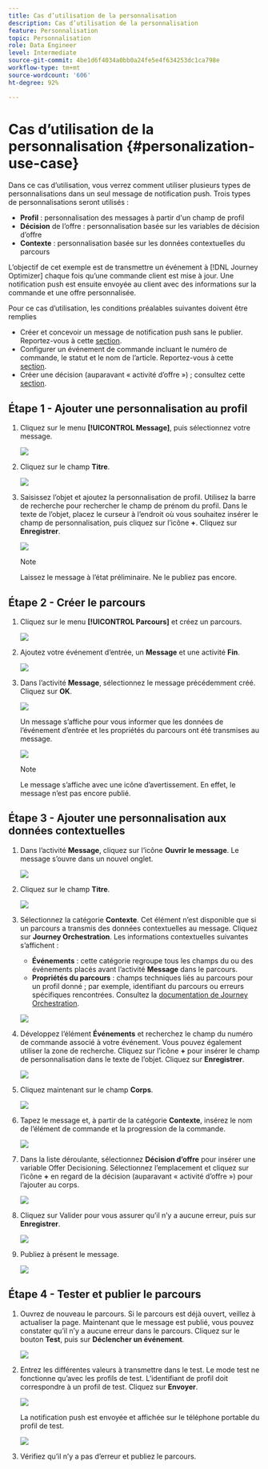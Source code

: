 ```yaml
---
title: Cas d’utilisation de la personnalisation
description: Cas d’utilisation de la personnalisation
feature: Personnalisation
topic: Personnalisation
role: Data Engineer
level: Intermediate
source-git-commit: 4be1d6f4034a0bb0a24fe5e4f634253dc1ca798e
workflow-type: tm+mt
source-wordcount: '606'
ht-degree: 92%

---
```



# Cas d’utilisation de la personnalisation {#personalization-use-case}

Dans ce cas d’utilisation, vous verrez comment utiliser plusieurs types de personnalisations dans un seul message de notification push. Trois types de personnalisations seront utilisés :

* **Profil** : personnalisation des messages à partir d&#39;un champ de profil
* **Décision** de l’offre : personnalisation basée sur les variables de décision d’offre
* **Contexte** : personnalisation basée sur les données contextuelles du parcours

L’objectif de cet exemple est de transmettre un événement à [!DNL Journey Optimizer] chaque fois qu’une commande client est mise à jour. Une notification push est ensuite envoyée au client avec des informations sur la commande et une offre personnalisée.

Pour ce cas d’utilisation, les conditions préalables suivantes doivent être remplies 

* Créer et concevoir un message de notification push sans le publier. Reportez-vous à cette [section](../create-message.md).
* Configurer un événement de commande incluant le numéro de commande, le statut et le nom de l’article. Reportez-vous à cette [section](../event/about-events.md).
* Créer une décision (auparavant « activité d’offre ») ; consultez cette [section](../offers/offer-activities/create-offer-activities.md).

## Étape 1 - Ajouter une personnalisation au profil

1. Cliquez sur le menu **[!UICONTROL Message]**, puis sélectionnez votre message.

   ![](assets/perso-uc.png)

1. Cliquez sur le champ **Titre**.

   ![](assets/perso-uc2.png)

1. Saisissez l’objet et ajoutez la personnalisation de profil. Utilisez la barre de recherche pour rechercher le champ de prénom du profil. Dans le texte de l’objet, placez le curseur à l’endroit où vous souhaitez insérer le champ de personnalisation, puis cliquez sur l’icône **+**. Cliquez sur **Enregistrer**.

   ![](assets/perso-uc3.png)

   >[!NOTE]
   >
   >Laissez le message à l’état préliminaire. Ne le publiez pas encore.

## Étape 2 - Créer le parcours

1. Cliquez sur le menu **[!UICONTROL Parcours]** et créez un parcours.

   ![](assets/perso-uc4.png)

1. Ajoutez votre événement d’entrée, un **Message** et une activité **Fin**.

   ![](assets/perso-uc5.png)

1. Dans l’activité **Message**, sélectionnez le message précédemment créé. Cliquez sur **OK**.

   ![](assets/perso-uc6.png)

   Un message s’affiche pour vous informer que les données de l’événement d’entrée et les propriétés du parcours ont été transmises au message.

   ![](assets/perso-uc7.png)

   >[!NOTE]
   >
   >Le message s’affiche avec une icône d’avertissement. En effet, le message n’est pas encore publié.

## Étape 3 - Ajouter une personnalisation aux données contextuelles

1. Dans l’activité **Message**, cliquez sur l’icône **Ouvrir le message**. Le message s’ouvre dans un nouvel onglet.

   ![](assets/perso-uc8.png)

1. Cliquez sur le champ **Titre**.

   ![](assets/perso-uc9.png)

1. Sélectionnez la catégorie **Contexte**. Cet élément n’est disponible que si un parcours a transmis des données contextuelles au message. Cliquez sur **Journey Orchestration**. Les informations contextuelles suivantes s’affichent :

   * **Événements** : cette catégorie regroupe tous les champs du ou des événements placés avant l’activité **Message** dans le parcours.
   * **Propriétés du parcours** : champs techniques liés au parcours pour un profil donné ; par exemple, identifiant du parcours ou erreurs spécifiques rencontrées. Consultez la [documentation de Journey Orchestration](https://experienceleague.adobe.com/docs/journeys/using/building-advanced-conditions-journeys/syntax/journey-properties.html?lang=fr#building-advanced-conditions-journeys).

   ![](assets/perso-uc10.png)

1. Développez l’élément **Événements** et recherchez le champ du numéro de commande associé à votre événement. Vous pouvez également utiliser la zone de recherche. Cliquez sur l’icône **+** pour insérer le champ de personnalisation dans le texte de l’objet. Cliquez sur **Enregistrer**.

   ![](assets/perso-uc11.png)

1. Cliquez maintenant sur le champ **Corps**.

   ![](assets/perso-uc12.png)

1. Tapez le message et, à partir de la catégorie **Contexte**, insérez le nom de l’élément de commande et la progression de la commande.

   ![](assets/perso-uc13.png)

1. Dans la liste déroulante, sélectionnez **Décision d’offre** pour insérer une variable Offer Decisioning. Sélectionnez l’emplacement et cliquez sur l’icône **+** en regard de la décision (auparavant « activité d’offre ») pour l’ajouter au corps.

   ![](assets/perso-uc14.png)

1. Cliquez sur Valider pour vous assurer qu’il n’y a aucune erreur, puis sur **Enregistrer**.

   ![](assets/perso-uc15.png)

1. Publiez à présent le message.

   ![](assets/perso-uc16.png)

## Étape 4 - Tester et publier le parcours

1. Ouvrez de nouveau le parcours. Si le parcours est déjà ouvert, veillez à actualiser la page. Maintenant que le message est publié, vous pouvez constater qu’il n’y a aucune erreur dans le parcours. Cliquez sur le bouton **Test**, puis sur **Déclencher un événement**.

   ![](assets/perso-uc17.png)

1. Entrez les différentes valeurs à transmettre dans le test. Le mode test ne fonctionne qu’avec les profils de test. L’identifiant de profil doit correspondre à un profil de test. Cliquez sur **Envoyer**.

   ![](assets/perso-uc18.png)

   La notification push est envoyée et affichée sur le téléphone portable du profil de test.

   ![](assets/perso-uc19.png)

1. Vérifiez qu’il n’y a pas d’erreur et publiez le parcours.

